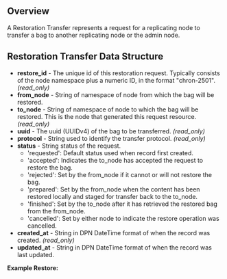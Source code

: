 ## Overview

A Restoration Transfer represents a request for a replicating node to transfer a bag to another replicating node or the admin node.

## Restoration Transfer Data Structure

* **restore_id** - The unique id of this restoration request. Typically consists of the node namespace plus a numeric ID, in the format "chron-2501". _(read_only)_
* **from_node** - String of namespace of node from which the bag will be restored.
* **to_node** - String of namespace of node to which the bag will be restored. This is the node that generated this request resource. _(read_only)_
* **uuid** - The uuid (UUIDv4) of the bag to be transferred. _(read_only)_
* **protocol** - String used to identify the transfer protocol. _(read_only)_
* **status** - String status of the request.
    * 'requested':  Default status used when record first created.
    * 'accepted':  Indicates the to_node has accepted the request to restore the bag.
    * 'rejected':  Set by the from_node if it cannot or will not restore the bag.
    * 'prepared':  Set by the from_node when the content has been restored locally and staged for transfer back to the to_node. 
    * 'finished':  Set by the to_node after it has retrieved the restored bag from the from_node.
    * 'cancelled':  Set by either node to indicate the restore operation was cancelled.
* **created_at** - String in DPN DateTime format of when the record was created. _(read_only)_
* **updated_at** - String in DPN DateTime format of when the record was last updated.

**Example Restore:**

